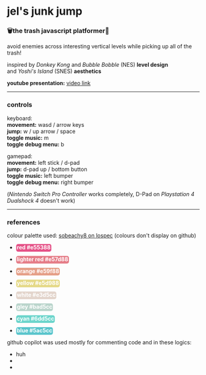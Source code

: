 # jel's junk jump
### 🗑️the trash javascript platformer🚮

avoid enemies across interesting vertical levels while picking up all of the trash!

inspired by *Donkey Kong* and *Bubble Bobble* (NES) **level design**\
and *Yoshi's Island* (SNES) **aesthetics**

**youtube presentation:** <a href = "">video link</a>

---

### controls

keyboard:\
**movement:** wasd / arrow keys\
**jump:** w / up arrow / space\
**toggle music:** m\
**toggle debug menu:** b

gamepad:\
**movement:** left stick / d-pad\
**jump:** d-pad up / bottom button\
**toggle music:** left bumper\
**toggle debug menu:** right bumper

(*Nintendo Switch Pro Controller* works completely, D-Pad on *Playstation 4 Dualshock 4* doesn't work)


---
### references

colour palette used: <a href = "https://lospec.com/palette-list/sobeachy8">sobeachy8 on lospec</a> (colours don't display on github)
- <span style="background-color:#e55388;color:white;font-weight:bold;padding:0px 2px 3px 2px; border-radius:5px">red #e55388</span>

- <span style="background-color:#e57d88;color:white;font-weight:bold;padding:0px 2px 3px 2px; border-radius:5px">lighter red #e57d88</span>

- <span style="background-color:#e59f88;color:white;font-weight:bold;padding:0px 2px 3px 2px; border-radius:5px">orange #e59f88</span>

- <span style="background-color:#e5d988;color:white;font-weight:bold;padding:0px 2px 3px 2px; border-radius:5px">yellow #e5d988</span>

- <span style="background-color:#e3d5cc;color:white;font-weight:bold;padding:0px 2px 3px 2px; border-radius:5px">white #e3d5cc</span>

- <span style="background-color:#bad5cc;color:white;font-weight:bold;padding:0px 2px 3px 2px; border-radius:5px">gley #bad5cc</span>

- <span style="background-color:#6dd5cc;color:white;font-weight:bold;padding:0px 2px 3px 2px; border-radius:5px">cyan #6dd5cc</span>

- <span style="background-color:#5ac5cc;color:white;font-weight:bold;padding:0px 2px 3px 2px; border-radius:5px">blue #5ac5cc</span>


github copilot was used mostly for commenting code and in these logics:
- huh
-
-